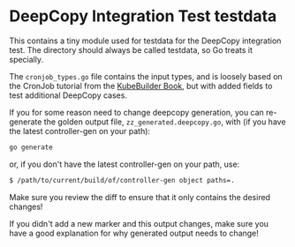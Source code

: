 # DeepCopy Integration Test testdata

This contains a tiny module used for testdata for the DeepCopy integration
test. The directory should always be called testdata, so Go treats it
specially.

The `cronjob_types.go` file contains the input types, and is loosely based
on the CronJob tutorial from the [KubeBuilder
Book](https://book.kubebuilder.io/cronjob-tutorial/cronjob-tutorial.html), but with added
fields to test additional DeepCopy cases.

If you for some reason need to change deepcopy generation, you can
re-generate the golden output file,
`zz_generated.deepcopy.go`, with (if you have the latest
controller-gen on your path):

```bash
go generate
```

or, if you don't have the latest controller-gen on your path, use:

```bash
$ /path/to/current/build/of/controller-gen object paths=.
```


Make sure you review the diff to ensure that it only contains the desired
changes!

If you didn't add a new marker and this output changes, make sure you have
a good explanation for why generated output needs to change!
